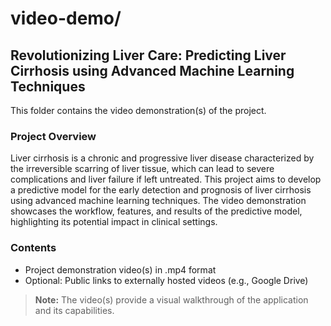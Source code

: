 # video-demo/

## Revolutionizing Liver Care: Predicting Liver Cirrhosis using Advanced Machine Learning Techniques

This folder contains the video demonstration(s) of the project.

### Project Overview
Liver cirrhosis is a chronic and progressive liver disease characterized by the irreversible scarring of liver tissue, which can lead to severe complications and liver failure if left untreated. This project aims to develop a predictive model for the early detection and prognosis of liver cirrhosis using advanced machine learning techniques. The video demonstration showcases the workflow, features, and results of the predictive model, highlighting its potential impact in clinical settings.

### Contents
- Project demonstration video(s) in .mp4 format
- Optional: Public links to externally hosted videos (e.g., Google Drive)

> **Note:** The video(s) provide a visual walkthrough of the application and its capabilities. 
